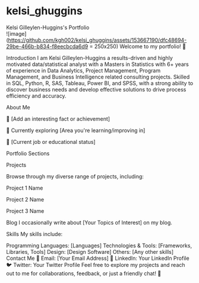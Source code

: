 # kelsi_ghuggins

Kelsi Gilleylen-Huggins's Portfolio   
                                                                                ![image](https://github.com/kgh002/kelsi_ghuggins/assets/153667190/dfc48694-29be-466b-b834-f8eecbcda6d9 = 250x250)
Welcome to my portfolio! 👋



Introduction
I am Kelsi Gilleylen-Huggins a results-driven and highly motivated data/statistical analyst with a Masters in Statistics with 6+ years of experience in Data Analytics, Project Management, Program Management, and Business Intelligence related consulting projects. Skilled in SQL, Python, R, SAS, Tableau, Power BI, and SPSS, with a strong ability to discover business needs and develop effective solutions to drive process efficiency and accuracy. 


About Me

🌟 [Add an interesting fact or achievement]

🌱 Currently exploring [Area you're learning/improving in]

💼 [Current job or educational status]

Portfolio Sections


Projects

Browse through my diverse range of projects, including:

Project 1 Name

Project 2 Name

Project 3 Name


Blog
I occasionally write about [Your Topics of Interest] on my blog.

Skills
My skills include:

Programming Languages: [Languages]
Technologies & Tools: [Frameworks, Libraries, Tools]
Design: [Design Software]
Others: [Any other skills]
Contact Me
📧 Email: [Your Email Address]
🔗 LinkedIn: Your LinkedIn Profile
🐦 Twitter: Your Twitter Profile
Feel free to explore my projects and reach out to me for collaborations, feedback, or just a friendly chat! 🚀

